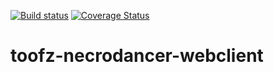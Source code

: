[![Build status](https://ci.appveyor.com/api/projects/status/83e8eikypiri2lhi/branch/master?svg=true)](https://ci.appveyor.com/project/leonard-thieu/toofz-necrodancer-webclient/branch/master) [![Coverage Status](https://coveralls.io/repos/github/leonard-thieu/toofz-necrodancer-webclient/badge.svg?branch=master)](https://coveralls.io/github/leonard-thieu/toofz-necrodancer-webclient?branch=master)

# toofz-necrodancer-webclient
